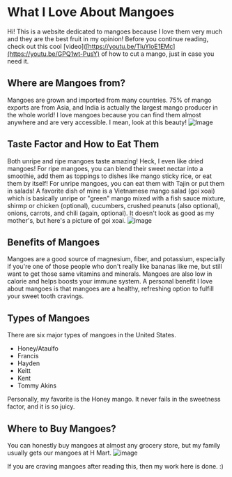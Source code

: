 # What I Love About Mangoes
Hi! This is a website dedicated to mangoes because I love them very much and they are the best fruit in my opinion!
Before you continue reading, check out this cool [video]([https://youtu.be/TluYloE1EMc](https://youtu.be/GPQ1wt-PusY) of how to cut a mango, just in case you need it. 
## Where are Mangoes from?
Mangoes are grown and imported from many countries. 75% of mango exports are from Asia, and India is actually the largest mango producer in the whole world! I love mangoes because you can find them almost anywhere and are very accessible. 
I mean, look at this beauty! ![Image](https://upload.wikimedia.org/wikipedia/commons/f/fb/Carabao_mangoes_%28Philippines%29.jpg)
## Taste Factor and How to Eat Them
Both unripe and ripe mangoes taste amazing! Heck, I even like dried mangoes! For ripe mangoes, you can blend their sweet nectar into a smoothie, add them as toppings to dishes like mango sticky rice, or eat them by itself! For unripe mangoes, you can eat them with Tajin or put them in salads! A favorite dish of mine is a Vietnamese mango salad (goi xoai) which is basically unripe or "green" mango mixed with a fish sauce mixture, shirmp or chicken (optional), cucumbers, crushed peanuts (also optional), onions, carrots, and chili (again, optional).
It doesn't look as good as my mother's, but here's a picture of goi xoai. ![image](https://user-images.githubusercontent.com/114511266/193100501-2f3d6605-44c8-46ed-a21c-d26388a05590.png)
## Benefits of Mangoes
Mangoes are a good source of magnesium, fiber, and potassium, especially if you're one of those people who don't really like bananas like me, but still want to get those same vitamins and minerals. Mangoes are also low in calorie and helps boosts your immune system. A personal benefit I love about mangoes is that mangoes are a healthy, refreshing option to fulfill your sweet tooth cravings. 
## Types of Mangoes
There are six major types of mangoes in the United States.
- Honey/Ataulfo
- Francis
- Hayden
- Keitt
- Kent
- Tommy Akins

Personally, my favorite is the Honey mango. It never fails in the sweetness factor, and it is so juicy.
## Where to Buy Mangoes?
You can honestly buy mangoes at almost any grocery store, but my family usually gets our mangoes at H Mart. 
![image](https://img.rawpixel.com/s3fs-private/rawpixel_images/website_content/pdwatercolorfruitbatch1-326-gloy_1.jpg?w=800&dpr=1&fit=default&crop=default&q=65&vib=3&con=3&usm=15&bg=F4F4F3&ixlib=js-2.2.1&s=7651d098383b92c0a1ee13fd672e85ca)

If you are craving mangoes after reading this, then my work here is done. :) 
